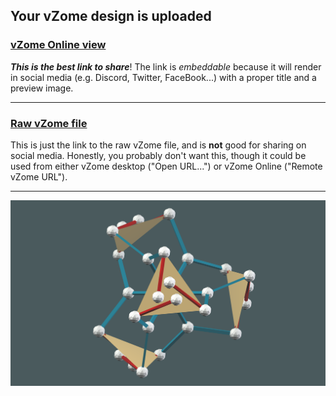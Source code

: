 ## Your vZome design is uploaded

### [vZome Online view][embed]

***This is the best link to share***!  The link is *embeddable* because it will render in social media (e.g. Discord, Twitter, FaceBook...) with a proper title and a preview image.

---

### [Raw vZome file][raw]

This is just the link to the raw vZome file, and is **not** good for
sharing on social media.
Honestly, you probably don't want this, though it could be used from either
vZome desktop ("Open URL...") or vZome Online ("Remote vZome URL").

---

![Image](<trash-test-shapes.png>)


[embed]: <https://vzome.com/app/embed.py?url=https://raw.githubusercontent.com/vorth/vzome-sharing/main/2021/07/25/07-34-02-trash-test-shapes/trash-test-shapes.vZome>
[raw]: <https://raw.githubusercontent.com/vorth/vzome-sharing/main/2021/07/25/07-34-02-trash-test-shapes/trash-test-shapes.vZome>
